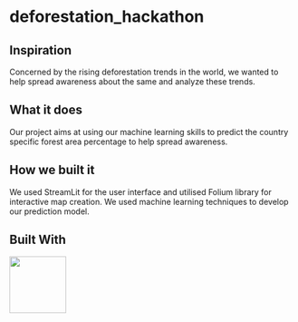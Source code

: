 # deforestation_hackathon
## Inspiration
Concerned by the rising deforestation trends in the world, we wanted to help spread awareness about the same and analyze these trends.

## What it does
Our project aims at using our machine learning skills to predict the country specific forest area percentage to help spread awareness.

## How we built it
We used StreamLit for the user interface and utilised Folium library for interactive map creation. We used machine learning techniques to develop our prediction model.

## Built With
<img src= "https://cdn.analyticsvidhya.com/wp-content/uploads/2020/12/spark21.png" width="100" height="100">
